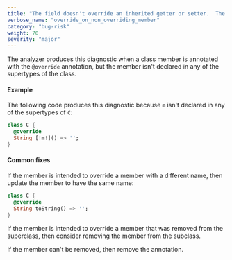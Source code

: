 ```yaml
---
title: "The field doesn't override an inherited getter or setter.  The getter doesn't override an inherited getter.  The method doesn't override an inherited method.  The setter doesn't override an inherited setter"
verbose_name: "override_on_non_overriding_member"
category: "bug-risk"
weight: 70
severity: "major"
---
```

The analyzer produces this diagnostic when a class member is annotated with
the `@override` annotation, but the member isn't declared in any of the
supertypes of the class.

#### Example

The following code produces this diagnostic because `m` isn't declared in
any of the supertypes of `C`:

```dart
class C {
  @override
  String [!m!]() => '';
}
```

#### Common fixes

If the member is intended to override a member with a different name, then
update the member to have the same name:

```dart
class C {
  @override
  String toString() => '';
}
```

If the member is intended to override a member that was removed from the
superclass, then consider removing the member from the subclass.

If the member can't be removed, then remove the annotation.
